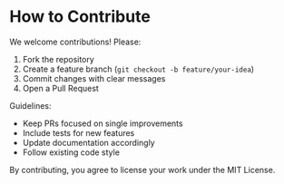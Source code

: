 # How to Contribute

We welcome contributions! Please:

1. Fork the repository
2. Create a feature branch (`git checkout -b feature/your-idea`)
3. Commit changes with clear messages
4. Open a Pull Request

Guidelines:
- Keep PRs focused on single improvements
- Include tests for new features
- Update documentation accordingly
- Follow existing code style

By contributing, you agree to license your work under the MIT License.

